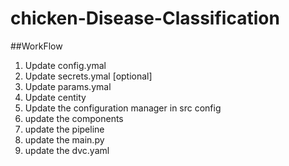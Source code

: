 # chicken-Disease-Classification

##WorkFlow
1. Update config.ymal
2. Update secrets.ymal [optional]
3. Update params.ymal
4. Update centity
5. Update the configuration manager in src config
6. update the components
7. update the pipeline
8. update the main.py
9. update the dvc.yaml